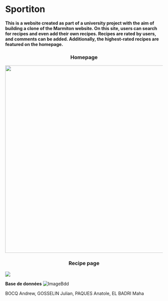 # Sportiton

<b>
This is a website created as part of a university project with the aim of building a clone of the Marmiton website. On this site, users can search for recipes and even add their own recipes. Recipes are rated by users, and comments can be added. Additionally, the highest-rated recipes are featured on the homepage.
</b>

<h3 align="center">Homepage</h3>
<img src="https://raw.githubusercontent.com/Anatpqs/MarmitonDuPauvre/main/Images/sportiton.PNG" width="600" align="center">

<h3 align="center">Recipe page</h3>
<img src="https://raw.githubusercontent.com/Anatpqs/MarmitonDuPauvre/main/Images/recette_cookie.png" >


**Base de données**
![ImageBdd](https://raw.githubusercontent.com/Anatpqs/MarmitonDuPauvre/main/bdd/Bdd.png)


BOCQ Andrew, GOSSELIN Julian, PAQUES Anatole, EL BADRI Maha 

